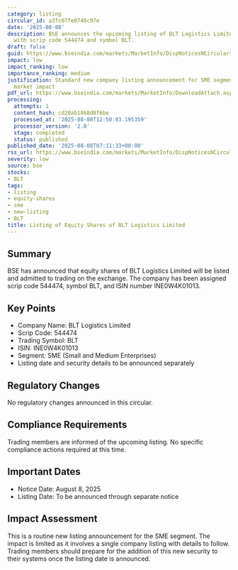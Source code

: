 ```yaml
---
category: listing
circular_id: a3fc07fe0748c97e
date: '2025-08-08'
description: BSE announces the upcoming listing of BLT Logistics Limited equity shares
  with scrip code 544474 and symbol BLT.
draft: false
guid: https://www.bseindia.com/markets/MarketInfo/DispNoticesNCirculars.aspx?Noticeid={A6DF7F22-07AE-4847-A141-B7C78ED63631}&noticeno=20250808-3&dt=08/08/2025&icount=3&totcount=27&flag=0
impact: low
impact_ranking: low
importance_ranking: medium
justification: Standard new company listing announcement for SME segment with limited
  market impact
pdf_url: https://www.bseindia.com/markets/MarketInfo/DownloadAttach.aspx?id=20250808-3&attachedId=
processing:
  attempts: 1
  content_hash: cd20ab1868d8f6be
  processed_at: '2025-08-08T12:50:03.195359'
  processor_version: '2.0'
  stage: completed
  status: published
published_date: '2025-08-08T07:11:33+00:00'
rss_url: https://www.bseindia.com/markets/MarketInfo/DispNoticesNCirculars.aspx?Noticeid={A6DF7F22-07AE-4847-A141-B7C78ED63631}&noticeno=20250808-3&dt=08/08/2025&icount=3&totcount=27&flag=0
severity: low
source: bse
stocks:
- BLT
tags:
- listing
- equity-shares
- sme
- new-listing
- BLT
title: Listing of Equity Shares of BLT Logistics Limited
---
```


## Summary

BSE has announced that equity shares of BLT Logistics Limited will be listed and admitted to trading on the exchange. The company has been assigned scrip code 544474, symbol BLT, and ISIN number INE0W4K01013.

## Key Points

- Company Name: BLT Logistics Limited
- Scrip Code: 544474
- Trading Symbol: BLT
- ISIN: INE0W4K01013
- Segment: SME (Small and Medium Enterprises)
- Listing date and security details to be announced separately

## Regulatory Changes

No regulatory changes announced in this circular.

## Compliance Requirements

Trading members are informed of the upcoming listing. No specific compliance actions required at this time.

## Important Dates

- Notice Date: August 8, 2025
- Listing Date: To be announced through separate notice

## Impact Assessment

This is a routine new listing announcement for the SME segment. The impact is limited as it involves a single company listing with details to follow. Trading members should prepare for the addition of this new security to their systems once the listing date is announced.